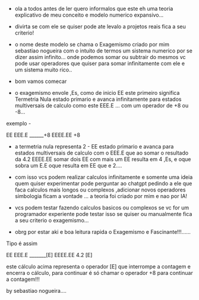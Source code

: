- ola a todos antes de ler quero informalos que este
eh uma teoria explicativo de meu conceito e modelo
numerico expansivo...

- divirta se com ele se quiser pode ate levalo a projetos reais fica a seu criterio!

- o nome deste modelo se chama o Exagemismo 
criado por mim sebastiao nogueira com o intuito
de termos um sistema numerico por se dizer assim
infinito... onde podemos somar ou subtrair do mesmos 
vc pode usar operadores que quiser para somar infinitamente com ele e um sistema muito rico..


- bom vamos comecar


- o exagemismo envole ,Es, como de inicio
EE este primeiro significa Termetria Nula 
estado primario e avanca infinitamente para estados
multiversais de calculo como este EEE.E ...
com um operador de +8 ou -8...


exemplo - 

EE
EEE.E
______+8
EEEE.EE +8

- a termetria nula representa 2 - EE estado primario
e avanca para estados multiversais de calculo com o 
EEE.E que ao somar o resultado da 4.2 EEEE.EE somar
dois EE com mais um EE resulta em 4 ,Es, e oque sobra um E.E oque resulta em EE que e 2....


- com isso vcs podem realizar calculos infinitamente e somente uma ideia quem quiser experimentar pode perguntar ao chatgpt pedindo a ele que faca calculos mais longos ou complexos ,adicionar novos operadores simbologia ficam a vontade ...
a teoria foi criado por mim e nao por IA!

- vcs podem testar fazendo calculos basicos ou complexos se vc for um programador experiente pode testar isso se quiser ou manualmente fica a seu criterio o exagemismo...


- obrg por estar aki e boa leitura rapida o 
Exagemismo e Fascinante!!!......


Tipo é assim 

EE
EEE.E
_______[E]
EEEE.EE 4.2 [E]

este cálculo acima representa o operador [E] que interrompe a contagem e encerra o cálculo, para continuar é só chamar o operador +8 para continuar a contagem!!!




by sebastiao nogueira....


